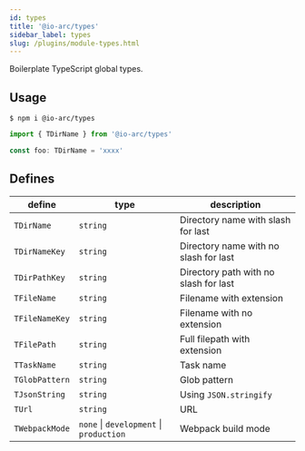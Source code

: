 ```yaml
---
id: types
title: '@io-arc/types'
sidebar_label: types
slug: /plugins/module-types.html
---
```


Boilerplate TypeScript global types.

## Usage

```shell
$ npm i @io-arc/types
```

```typescript title="index.ts"
import { TDirName } from '@io-arc/types'

const foo: TDirName = 'xxxx'
```

## Defines

| define         | type                                    | description                           |
| -------------- | --------------------------------------- | ------------------------------------- |
| `TDirName`     | `string`                                | Directory name with slash for last    |
| `TDirNameKey`  | `string`                                | Directory name with no slash for last |
| `TDirPathKey`  | `string`                                | Directory path with no slash for last |
| `TFileName`    | `string`                                | Filename with extension               |
| `TFileNameKey` | `string`                                | Filename with no extension            |
| `TFilePath`    | `string`                                | Full filepath with extension          |
| `TTaskName`    | `string`                                | Task name                             |
| `TGlobPattern` | `string`                                | Glob pattern                          |
| `TJsonString`  | `string`                                | Using `JSON.stringify`                |
| `TUrl`         | `string`                                | URL                                   |
| `TWebpackMode` | `none` \| `development` \| `production` | Webpack build mode                    |
